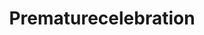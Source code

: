 ---
title: Prematurecelebration
crosslinks:
- livven
- The_Donald
- phoenix
- news
- soccer
- politics
- the_meltdown
- ChargeYourPhone
- falcons
- funny
- ShitAmericansSay
- penispassdenied
- HadToHurt
- KarmaCourt
- poker
- lotr
- Cricket
- nfl
- Wellthatsucks
- videos
---